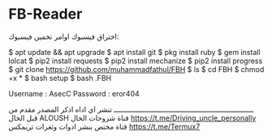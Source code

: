 # FB-Reader
اختراق فيسبوك
اوامر تخمين فيسبوك:

$ apt update && apt upgrade
$ apt install git
$ pkg install ruby
$ gem install lolcat
$ pip2 install requests
$ pip2 install mechanize
$ pip2 install progress
$ git clone https://github.com/muhammadfathul/FBH
$ ls
$ cd FBH
$ chmod +x *
$ bash setup
$ bash .FBH

Username : AsecC
Password : eror404

ـــــــــــــــــــــــــــــــــــــــــــــــــــــــــــــــــــ
تنشر اي اداه اذكر المصدر 
مقدم من قبل الخال ALOUSH
قناة شروحات الخال
https://t.me/Driving_uncle_personally
قناة مختص بنشر ادوات وثغرات تريمكس
https://t.me/Termux7

